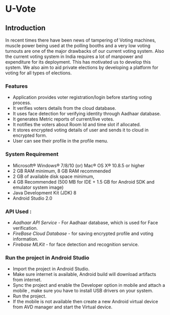 # U-Vote #

## Introduction ##

In recent times there have been news of tampering of Voting machines, muscle power being used at the polling booths and a very low voting turnouts are one of the major drawbacks of our current voting system. Also the current voting system in India requires a lot of manpower and expenditure for its deployment. This has motivated us to develop this system. We also aim to aid private elections by developing a platform for voting for all types of elections.

### Features ###
* Application provides voter registration/login before starting voting process.
* It verifies voters details from the cloud database.
* It uses face detection for verifying identity through Aadhaar database.
* It generates Metric reports of current/live votes.
* It notifies the voters about Room Id and time slot if allocated.
* It stores encrypted voting details of user and sends it to cloud in encrypted form.
* User can see their profile in the profile menu.

### System Requirement ###

* Microsoft® Windows® 7/8/10 (or) Mac® OS X® 10.8.5 or higher
* 2 GB RAM minimum, 8 GB RAM recommended
* 2 GB of available disk space minimum,
* 4 GB Recommended (500 MB for IDE + 1.5 GB for Android SDK and emulator system image)
* Java Development Kit (JDK) 8
* Android Studio 2.0

### API Used : ###

* *Aadhaar API Service* - For Aadhaar database, which is used for Face verification.
* *FireBase Cloud Database* - for saving encrypted profile and voting information.
* *Firebase MLKit* - for face detection and recognition service.

### Run the project in Android Studio ###

* Import the project in Android Studio.
* Make sure internet is available, Android build will download artifacts from internet.
* Sync the project and enable the Developer option in mobile and attach a mobile , make sure you have to install USB drivers on your system.
* Run the project.
* If the mobile is not available then create a new Android virtual device from AVD manager and start the Virtual device.
